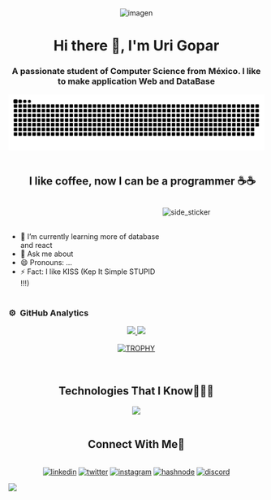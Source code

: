 <div id="header" align="center">
     <img src="https://wallpapercave.com/wp/jgbFbWR.jpg" alt="imagen" align="center" width="800" height="200">
    <h1 align="center">Hi there 👋, I'm Uri Gopar</h1>
    <h3 align="center">A passionate student of Computer Science from México. I like to make application Web and DataBase</h3>
</div>

<!--- snake -->
<div align="center">
  <img  src="https://github.com/1999AZZAR/1999AZZAR/blob/main/resources/img/grid-snake.svg"
       alt="snake" /></a>
</div>
<!--Finalizacion de la annimacion de snake -->

<div id="user-content-toc">
  <ul align="center">
    <h2 style="display: inline-block">I like coffee, now I can be a programmer ☕☕ </h2>
  </ul>
</div>
<!--animacion de distancia entre puntos -->
<img align="right" width=200px height=200px alt="side_sticker" src="https://media.giphy.com/media/TEnXkcsHrP4YedChhA/giphy.gif" />
<br><br>

- 🌱 I’m currently learning more of database and react
- 💬 Ask me about 
- 😄 Pronouns: ...
- ⚡ Fact: I like KISS (Kep It Simple STUPID !!!) 
<br><br>


### ⚙️ &nbsp;GitHub Analytics
<p align="center">
<a href="https://github.com/UriGOPAR">
  <img height="180em" src="https://github-readme-stats-eight-theta.vercel.app/api?username=UriGOPAR&show_icons=true&theme=algolia&include_all_commits=true&count_private=true"/>
  <img height="180em" src="https://github-readme-stats-eight-theta.vercel.app/api/top-langs/?username=UriGOPAR&layout=compact&langs_count=8&theme=algolia"/>
</a>
</p>



<!--- trophy (start) -->
<div align=center>
  <a href="https://github.com/ryo-ma/github-profile-trophy" title="Go to Source">
      <img align="center" width=84% src="https://github-profile-trophy.vercel.app/?username=UriGOPAR&theme=radical&row=1&column=7&margin-h=15&margin-w=5&no-bg=true" alt="TROPHY" />
    </a>
</div>
<br></br>

<!--h1 without bottom border-->
<div align="center">
    <h2>Technologies That I Know👨🏻‍💻</h2>
</div>
<!--tech stack icons-->
<p align="center">
  <a href="https://skillicons.dev">
    <img src="https://skillicons.dev/icons?i=cpp,css,discord,express,figma,github,html,java,js,mysql,nodejs,py,vscode,ps,php&perline=14" />
  </a>
</p>


<!-- Connect with me -->
<!--h2 without bottom border-->
<div align="center">
    <h2 style="display: inline-block">Connect With Me🤝</h2>
</div>

<!--icons and links-->
<p align="center">
<a href="" target="blank"><img align="center" src="https://user-images.githubusercontent.com/88904952/234979284-68c11d7f-1acc-4f0c-ac78-044e1037d7b0.png" alt="linkedin" height="50" width="50" /></a>
<a href="" target="blank"><img align="center" src="https://user-images.githubusercontent.com/88904952/234980676-61bfb021-ecc8-48f7-88e6-34c1b06c4a58.png" alt="twitter" height="50" width="50" /></a> 
<a href="https://www.instagram.com/uri_gopar/" target="blank"><img align="center" src="https://user-images.githubusercontent.com/88904952/234981169-2dd1e58f-4b7e-468c-8213-034ba62156c3.png" alt="instagram" height="50" width="50" /></a>
<a href="" target="blank"><img align="center" src="https://user-images.githubusercontent.com/88904952/234982196-562aea17-5532-4550-8c08-1c7cb994a541.png" alt="hashnode" height="50" width="50" /></a>
<a href="" target="blank"><img align="center" src="https://user-images.githubusercontent.com/88904952/234982627-019fd336-6248-453c-9b05-97c13fd1d207.png" alt="discord" height="50" width="50" /></a>
  
</p>

<!--horizontal divider(gradiant)-->
<img src="https://user-images.githubusercontent.com/73097560/115834477-dbab4500-a447-11eb-908a-139a6edaec5c.gif">

